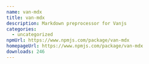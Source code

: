 ```yaml
---
name: van-mdx
title: van-mdx
description: Markdown preprocessor for Vanjs
categories:
  - uncategorized
npmUrl: https://www.npmjs.com/package/van-mdx
homepageUrl: https://www.npmjs.com/package/van-mdx
downloads: 246
---
```

